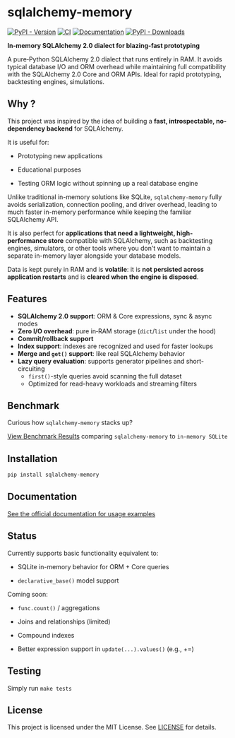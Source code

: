 # sqlalchemy-memory

[![PyPI - Version](https://img.shields.io/pypi/v/sqlalchemy-memory)](https://pypi.org/project/sqlalchemy-memory/)
[![CI](https://github.com/rundef/sqlalchemy-memory/actions/workflows/ci.yml/badge.svg)](https://github.com/rundef/sqlalchemy-memory/actions/workflows/ci.yml)
[![Documentation](https://app.readthedocs.org/projects/sqlalchemy-memory/badge/?version=latest)](https://sqlalchemy-memory.readthedocs.io/en/latest/)
[![PyPI - Downloads](https://img.shields.io/pypi/dm/sqlalchemy-memory)](https://pypistats.org/packages/sqlalchemy-memory)


**In‑memory SQLAlchemy 2.0 dialect for blazing‑fast prototyping**

A pure‑Python SQLAlchemy 2.0 dialect that runs entirely in RAM.
It avoids typical database I/O and ORM overhead while maintaining full compatibility with the SQLAlchemy 2.0 Core and ORM APIs.
Ideal for rapid prototyping, backtesting engines, simulations.

## Why ?

This project was inspired by the idea of building a **fast, introspectable, no-dependency backend** for SQLAlchemy.

It is useful for:

- Prototyping new applications

- Educational purposes

- Testing ORM logic without spinning up a real database engine

Unlike traditional in-memory solutions like SQLite, `sqlalchemy-memory` fully avoids serialization, connection pooling, and driver overhead, leading to much faster in-memory performance while keeping the familiar SQLAlchemy API.

It is also perfect for **applications that need a lightweight, high-performance store** compatible with SQLAlchemy, such as backtesting engines, simulators, or other tools where you don't want to maintain a separate in-memory layer alongside your database models.

Data is kept purely in RAM and is **volatile**: it is **not persisted across application restarts** and is **cleared when the engine is disposed**.

## Features

- **SQLAlchemy 2.0 support**: ORM & Core expressions, sync & async modes
- **Zero I/O overhead**: pure in‑RAM storage (`dict`/`list` under the hood)
- **Commit/rollback support**
- **Index support**: indexes are recognized and used for faster lookups
- **Merge and `get()` support**: like real SQLAlchemy behavior
- **Lazy query evaluation**: supports generator pipelines and short-circuiting
  - `first()`-style queries avoid scanning the full dataset
  - Optimized for read-heavy workloads and streaming filters

## Benchmark

Curious how `sqlalchemy-memory` stacks up?

[View Benchmark Results](https://sqlalchemy-memory.readthedocs.io/en/latest/benchmarks.html) comparing `sqlalchemy-memory` to `in-memory SQLite`

## Installation

```bash
pip install sqlalchemy-memory
```

## Documentation

[See the official documentation for usage examples](https://sqlalchemy-memory.readthedocs.io/en/latest/)


## Status

Currently supports basic functionality equivalent to:

- SQLite in-memory behavior for ORM + Core queries

- `declarative_base()` model support

Coming soon:

- `func.count()` / aggregations

- Joins and relationships (limited)

- Compound indexes

- Better expression support in `update(...).values()` (e.g., +=)

## Testing

Simply run `make tests`

## License

This project is licensed under the MIT License.
See [LICENSE](LICENSE) for details.
